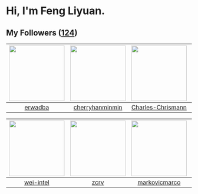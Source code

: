 # Hi, I'm Feng Liyuan.

## My Followers ([124](https://github.com/SunRunAway?tab=followers))

| <img src="https://avatars.githubusercontent.com/u/43768654?v=4" width="150" height="150" /> | <img src="https://avatars.githubusercontent.com/u/83270523?v=4" width="150" height="150" /> | <img src="https://avatars.githubusercontent.com/u/78157563?v=4" width="150" height="150" /> | <img src="https://avatars.githubusercontent.com/u/71307974?v=4" width="150" height="150" /> |
| :-----------------------------------------------------------------------------------------: | :-----------------------------------------------------------------------------------------: | :-----------------------------------------------------------------------------------------: | :-----------------------------------------------------------------------------------------: |
|                            [erwadba](https://github.com/erwadba)                            |                    [cherryhanminmin](https://github.com/cherryhanminmin)                    |                  [Charles-Chrismann](https://github.com/Charles-Chrismann)                  |                       [StevenJokess](https://github.com/StevenJokess)                       |

| <img src="https://avatars.githubusercontent.com/u/171114883?v=4" width="150" height="150" /> | <img src="https://avatars.githubusercontent.com/u/119645983?v=4" width="150" height="150" /> | <img src="https://avatars.githubusercontent.com/u/52882128?v=4" width="150" height="150" /> | <img src="https://avatars.githubusercontent.com/u/55898975?v=4" width="150" height="150" /> |
| :------------------------------------------------------------------------------------------: | :------------------------------------------------------------------------------------------: | :-----------------------------------------------------------------------------------------: | :-----------------------------------------------------------------------------------------: |
|                           [wei-intel](https://github.com/wei-intel)                          |                                [zcrv](https://github.com/zcrv)                               |                      [markovicmarco](https://github.com/markovicmarco)                      |                             [mitghi](https://github.com/mitghi)                             |